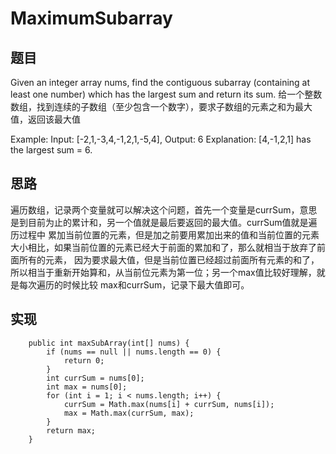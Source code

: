 # MaximumSubarray

## 题目 
Given an integer array nums, find the contiguous subarray (containing at least one number) which has the largest sum and return its sum.
给一个整数数组，找到连续的子数组（至少包含一个数字），要求子数组的元素之和为最大值，返回该最大值

Example:
Input: [-2,1,-3,4,-1,2,1,-5,4],
Output: 6
Explanation: [4,-1,2,1] has the largest sum = 6.

## 思路 
遍历数组，记录两个变量就可以解决这个问题，首先一个变量是currSum，意思是到目前为止的累计和，另一个值就是最后要返回的最大值。currSum值就是遍历过程中
累加当前位置的元素，但是加之前要用累加出来的值和当前位置的元素大小相比，如果当前位置的元素已经大于前面的累加和了，那么就相当于放弃了前面所有的元素，
因为要求最大值，但是当前位置已经超过前面所有元素的和了，所以相当于重新开始算和，从当前位元素为第一位；另一个max值比较好理解，就是每次遍历的时候比较
max和currSum，记录下最大值即可。

## 实现 
```
    public int maxSubArray(int[] nums) {
        if (nums == null || nums.length == 0) {
            return 0;
        }
        int currSum = nums[0];
        int max = nums[0];
        for (int i = 1; i < nums.length; i++) {
            currSum = Math.max(nums[i] + currSum, nums[i]);
            max = Math.max(currSum, max);
        }
        return max;
    }
```